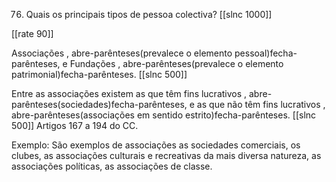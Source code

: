 76. Quais os principais tipos de pessoa colectiva?
[[slnc 1000]]

[[rate 90]]

Associações , abre-parênteses(prevalece o elemento pessoal)fecha-parênteses, e Fundações , abre-parênteses(prevalece o elemento patrimonial)fecha-parênteses.
[[slnc 500]]

Entre as associações existem as que têm fins lucrativos , abre-parênteses(sociedades)fecha-parênteses, e as que não têm fins lucrativos , abre-parênteses(associações em sentido estrito)fecha-parênteses.
[[slnc 500]]
Artigos 167 a 194 do CC.

Exemplo: São exemplos de associações as sociedades comerciais, os clubes, as associações culturais e recreativas da mais diversa natureza, as associações políticas, as associações de classe.
